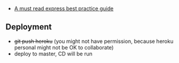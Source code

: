 

- [A must read express best practice guide](https://itnext.io/production-ready-node-js-rest-apis-setup-using-typescript-postgresql-and-redis-a9525871407)

## Deployment

- ~~git push heroku~~
(you might not have permission, because heroku personal might not be OK to collaborate)
- deploy to master, CD will be run
